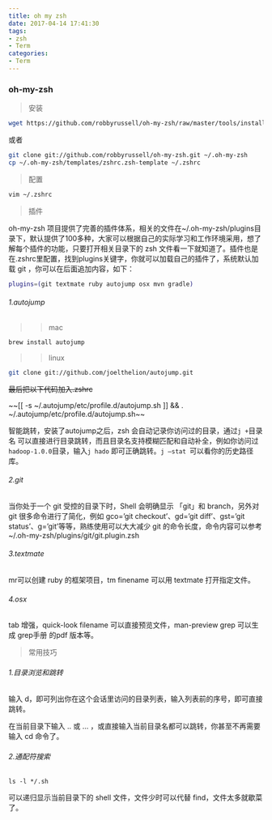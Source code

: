 ```yaml
---
title: oh my zsh
date: 2017-04-14 17:41:30
tags:
- zsh
- Term
categories:
- Term
---
```


### oh-my-zsh

> 安装

```bash
wget https://github.com/robbyrussell/oh-my-zsh/raw/master/tools/install.sh -O - | sh
```

或者

```bash
git clone git://github.com/robbyrussell/oh-my-zsh.git ~/.oh-my-zsh
cp ~/.oh-my-zsh/templates/zshrc.zsh-template ~/.zshrc
```

<!--more-->

> 配置

```bash
vim ~/.zshrc
```

> 插件

oh-my-zsh 项目提供了完善的插件体系，相关的文件在~/.oh-my-zsh/plugins目录下，默认提供了100多种，大家可以根据自己的实际学习和工作环境采用，想了解每个插件的功能，只要打开相关目录下的 zsh 文件看一下就知道了。插件也是在.zshrc里配置，找到plugins关键字，你就可以加载自己的插件了，系统默认加载 git ，你可以在后面追加内容，如下：



```bash
plugins=(git textmate ruby autojump osx mvn gradle)
```

###### 1.autojump

> > mac

```bash
brew install autojump
```

> > linux

```bash
git clone git://github.com/joelthelion/autojump.git
```

~~最后把以下代码加入.zshrc~~

~~[[ -s ~/.autojump/etc/profile.d/autojump.sh ]] && . ~/.autojump/etc/profile.d/autojump.sh~~

智能跳转，安装了autojump之后，zsh 会自动记录你访问过的目录，通过` j + `目录名 可以直接进行目录跳转，而且目录名支持模糊匹配和自动补全，例如你访问过`hadoop-1.0.0`目录，输入`j hado` 即可正确跳转。`j –stat `可以看你的历史路径库。

###### 2.git

当你处于一个 git 受控的目录下时，Shell 会明确显示 「git」和 branch，另外对 git 很多命令进行了简化，例如 gco=’git checkout’、gd=’git diff’、gst=’git status’、g=’git’等等，熟练使用可以大大减少 git 的命令长度，命令内容可以参考~/.oh-my-zsh/plugins/git/git.plugin.zsh

###### 3.textmate

mr可以创建 ruby 的框架项目，tm finename 可以用 textmate 打开指定文件。

###### 4.osx

tab 增强，quick-look filename 可以直接预览文件，man-preview grep 可以生成 grep手册 的pdf 版本等。

> 常用技巧

###### 1.目录浏览和跳转

输入 d，即可列出你在这个会话里访问的目录列表，输入列表前的序号，即可直接跳转。

在当前目录下输入 .. 或 … ，或直接输入当前目录名都可以跳转，你甚至不再需要输入 cd 命令了。

###### 2.通配符搜索

```shell
ls -l */.sh
```

可以递归显示当前目录下的 shell 文件，文件少时可以代替 find，文件太多就歇菜了。
